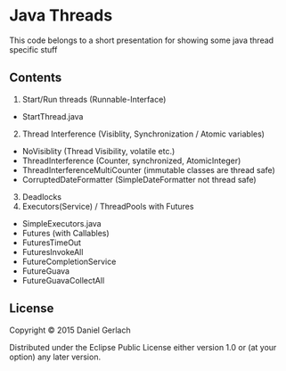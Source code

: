 # Java Threads

This code belongs to a short presentation for showing some java thread specific stuff

## Contents

1. Start/Run threads (Runnable-Interface)
  * StartThread.java
2. Thread Interference (Visiblity, Synchronization / Atomic variables)
  * NoVisiblity (Thread Visibility, volatile etc.)
  * ThreadInterference (Counter, synchronized, AtomicInteger)
  * ThreadInterferenceMultiCounter (immutable classes are thread safe)
  * CorruptedDateFormatter (SimpleDateFormatter not thread safe)
3. Deadlocks
4. Executors(Service) / ThreadPools with Futures
  * SimpleExecutors.java
  * Futures (with Callables)
  * FuturesTimeOut
  * FuturesInvokeAll
  * FutureCompletionService
  * FutureGuava
  * FutureGuavaCollectAll

## License

Copyright © 2015 Daniel Gerlach

Distributed under the Eclipse Public License either version 1.0 or (at
your option) any later version.
